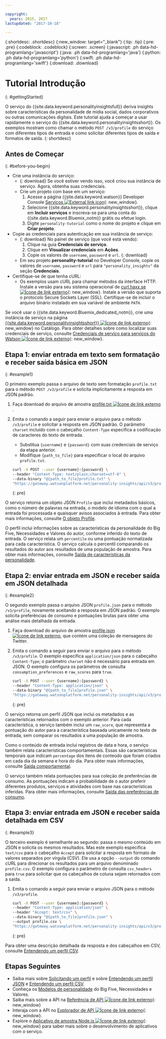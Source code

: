 ```yaml
---

copyright:
  years: 2015, 2017
lastupdated: "2017-10-18"

---
```


{:shortdesc: .shortdesc}
{:new_window: target="_blank"}
{:tip: .tip}
{:pre: .pre}
{:codeblock: .codeblock}
{:screen: .screen}
{:javascript: .ph data-hd-programlang='javascript'}
{:java: .ph data-hd-programlang='java'}
{:python: .ph data-hd-programlang='python'}
{:swift: .ph data-hd-programlang='swift'}
{:download: .download}

# Tutorial Introdução
{: #gettingStarted}

O serviço do {{site.data.keyword.personalityinsightsfull}} deriva insights sobre características da personalidade de mídia social, dados corporativos ou outras comunicações digitais. Este tutorial ajuda a começar a usar rapidamente o serviço do {{site.data.keyword.personalityinsightsshort}}. Os exemplos mostram como chamar o método `POST /v3/profile` do serviço com diferentes tipos de entrada e como solicitar diferentes tipos de saída e formatos de saída.
{: shortdesc}

## Antes de Começar
{: #before-you-begin}

- Crie uma instância do serviço:
    - {: download} Se você estiver vendo isso, você criou sua instância de serviço. Agora, obtenha suas credenciais.
    - Crie um projeto com base em um serviço:
        1.  Acesse a página {{site.data.keyword.watson}} Developer Console [ Serviços ![External link icon](../../icons/launch-glyph.svg "External link icon")](https://console.{DomainName}/developer/watson/services){: new_window}.
        1.  Selecione {{site.data.keyword.personalityinsightsshort}}, clique em **Incluir serviços** e inscreva-se para uma conta do {{site.data.keyword.Bluemix_notm}} grátis ou efetue login.
        1.  Digite `personality-tutorial` como o nome do projeto e clique em **Criar projeto**.
- Copie as credenciais para autenticação em sua instância de serviço:
    - {: download} No painel de serviço (que você está vendo):
        1.  Clique na guia **Credenciais de serviço**.
        1.  Clique em **Visualizar credenciais** em **Ações**.
        1.  Copie os valores de `username`, `password` e `url`.
        {: download}
    - Em seu projeto **personality-tutorial** no Developer Console, copie os valores de `username`, `password` e `url` para `"personality_insights"` da seção **Credenciais**.
- Certifique-se de que tenha cURL:
    - Os exemplos usam cURL para chamar métodos da interface HTTP. Instale a versão para seu sistema operacional de [curl.haxx.se ![Ícone de link externo](../../icons/launch-glyph.svg "Ícone de link externo")](https://curl.haxx.se/){: new_window}. Instale a versão que suporta o protocolo Secure Sockets Layer (SSL). Certifique-se de incluir o arquivo binário instalado em sua variável de ambiente `PATH`.

<!-- Remove this text after dedicated instances have the Developer Console: begin -->

Se você usar o {{site.data.keyword.Bluemix_dedicated_notm}}, crie uma instância de serviço na página [{{site.data.keyword.personalityinsightsshort}} ![Ícone de link externo](../../icons/launch-glyph.svg "Ícone de link externo")](https://console.{DomainName}/catalog/services/personality-insights/){: new_window} no Catálogo. Para obter detalhes sobre como localizar suas credenciais de serviço, consulte [Credenciais de serviço para serviços do Watson ![Ícone de link externo](../../icons/launch-glyph.svg "Ícone de link externo")](/docs/services/watson/getting-started-credentials.html#getting-credentials-manually){: new_window}.

<!-- Remove this text after dedicated instances have the Developer Console: end -->

## Etapa 1: enviar entrada em texto sem formatação e receber saída básica em JSON
{: #example1}

O primeiro exemplo passa o arquivo de texto sem formatação `profile.txt` para o método `POST /v3/profile` e solicita implicitamente a resposta em JSON padrão.

1.  Faça download do arquivo de amostra <a target="_blank" href="https://watson-developer-cloud.github.io/doc-tutorial-downloads/personality-insights/profile.txt" download="profile.txt">profile.txt <img src="../../icons/launch-glyph.svg" alt="Ícone de link externo" title="Ícone de link externo" class="style-scope doc-content"></a>.
1.  Emita o comando a seguir para enviar o arquivo para o método `/v3/profile` e solicitar a resposta em JSON padrão. O parâmetro `charset` incluído com o cabeçalho `Content-Type` especifica a codificação de caracteres do texto de entrada.
    -   Substitua `{username}` e `{password}` com suas credenciais de serviço da etapa anterior.
    -   Modifique `{path_to_file}` para especificar o local do arquivo `profile.txt`.

    ```bash
    curl -X POST --user {username}:{password} \
    --header "Content-Type: text/plain;charset=utf-8" \
    --data-binary "@{path_to_file}profile.txt" \
    "https://gateway.watsonplatform.net/personality-insights/api/v3/profile?version=2017-10-13"
    ```
    {: pre}

O serviço retorna um objeto JSON `Profile` que inclui metadados básicos, como o número de palavras na entrada, o modelo de idioma com o qual a entrada foi processada e quaisquer avisos associados à entrada. Para obter mais informações, consulte [O objeto Profile](/docs/services/personality-insights/output.html#outputJSON).

O perfil inclui informações sobre as características da personalidade do Big Five, Necessidades e Valores do autor, conforme inferido do texto de entrada. O serviço relata um `percentile` ou uma pontuação normalizada para cada característica. O serviço calcula o percentil comparando os resultados do autor aos resultados de uma população de amostra. Para obter mais informações, consulte [Saída de características da personalidade](/docs/services/personality-insights/output.html#traitJSON).

## Etapa 2: enviar entrada em JSON e receber saída em JSON detalhada
{: #example2}

O segundo exemplo passa o arquivo JSON `profile.json` para o método `/v3/profile`, novamente aceitando a resposta em JSON padrão. O exemplo solicita preferências de consumo e pontuações brutas para obter uma análise mais detalhada da entrada.

1.  Faça download do arquivo de amostra <a target="_blank" href="https://watson-developer-cloud.github.io/doc-tutorial-downloads/personality-insights/profile.json" download="profile.json">profile.json <img src="../../icons/launch-glyph.svg" alt="Ícone de link externo" title="Ícone de link externo" class="style-scope doc-content"></a>, que contém uma coleção de mensagens do Twitter.
1.  Emita o comando a seguir para enviar o arquivo para o método `/v3/profile`. O exemplo especifica `application/json` para o cabeçalho `Content-Type`; o parâmetro `charset` não é necessário para entrada em JSON. O exemplo configura os parâmetros de consulta `consumption_preferences` e `raw_scores` para `true`.

    ```bash
    curl -X POST --user {username}:{password} \
    --header "Content-Type: application/json" \
    --data-binary "@{path_to_file}profile.json" \
    "https://gateway.watsonplatform.net/personality-insights/api/v3/profile?version=2017-10-13&consumption_preferences=true&raw_scores=true"
    ```
    {: pre}

O serviço retorna um perfil JSON que inclui os metadados e as características retornados com o exemplo anterior. Para cada característica, o serviço também inclui um `raw_score`, que representa a pontuação do autor para a característica baseada unicamente no texto de entrada, sem comparar os resultados a uma população de amostra.

Como o conteúdo de entrada inclui registros de data e hora, o serviço também relata características comportamentais. Essas são características temporais que indicam `percentage` dos itens de conteúdo que foram criados em cada dia da semana e hora do dia. Para obter mais informações, consulte [Saída comportamental](/docs/services/personality-insights/output.html#behaviorJSON).

O serviço também relata pontuações para sua coleção de preferências de consumo. As pontuações indicam a probabilidade de o autor preferir diferentes produtos, serviços e atividades com base nas características inferidas. Para obter mais informações, consulte [Saída das preferências de consumo](/docs/services/personality-insights/output.html#preferenceJSON).

## Etapa 3: enviar entrada em JSON e receber saída detalhada em CSV
{: #example3}

O terceiro exemplo é semelhante ao segundo: passa o mesmo conteúdo em JSON e solicita os mesmos resultados. Mas este exemplo especifica `text/csv` para o cabeçalho `Accept` para solicitar a resposta em formato de valores separados por vírgula (CSV). Ele usa a opção `--output` do comando cURL para direcionar os resultados para um arquivo denominado `profile.csv`. O exemplo configura o parâmetro de consulta `csv_headers` para `true` para solicitar que os cabeçalhos de coluna sejam retornados com a saída.

1.  Emita o comando a seguir para enviar o arquivo JSON para o método `/v3/profile`.

    ```bash
    curl -X POST --user {username}:{password} \
    --header "Content-Type: application/json" \
    --header "Accept: text/csv" \
    --data-binary "@{path_to_file}profile.json" \
    --output profile.csv \
    "https://gateway.watsonplatform.net/personality-insights/api/v3/profile?version=2017-10-13&consumption_preferences=true&raw_scores=true&csv_headers=true"
    ```
    {: pre}

Para obter uma descrição detalhada da resposta e dos cabeçalhos em CSV, consulte [Entendendo um perfil CSV](/docs/services/personality-insights/output-csv.html).

## Etapas Seguintes

-   Saiba mais sobre [Solicitando um perfil](/docs/services/personality-insights/input.html) e sobre [Entendendo um perfil JSON](/docs/services/personality-insights/output.html) e [Entendendo um perfil CSV](/docs/services/personality-insights/output-csv.html).
-   Conheça os [Modelos de personalidade](/docs/services/personality-insights/models.html) do Big Five, Necessidades e Valores.
-   Saiba mais sobre a API na [Referência de API ![Ícone de link externo](../../icons/launch-glyph.svg "Ícone de link externo")](https://www.ibm.com/watson/developercloud/personality-insights/api/v3/){: new_window}
-   Interaja com a API no [Explorador de API ![Ícone de link externo](../../icons/launch-glyph.svg "Ícone de link externo")](https://watson-api-explorer.mybluemix.net/apis/personality-insights-v3){: new_window}.
-   Explore o [Aplicativo de amostra Node.js ![Ícone de link externo](../../icons/launch-glyph.svg "Ícone de link externo")](https://github.com/watson-developer-cloud/personality-insights-nodejs){: new_window} para saber mais sobre o desenvolvimento de aplicativos com o serviço.
